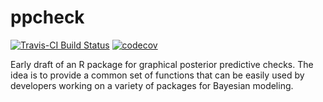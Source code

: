 # ppcheck

[![Travis-CI Build Status](https://travis-ci.org/jgabry/ppcheck.svg?branch=master)](https://travis-ci.org/jgabry/ppcheck)
[![codecov](https://codecov.io/gh/jgabry/ppcheck/branch/master/graph/badge.svg)](https://codecov.io/gh/jgabry/ppcheck)


Early draft of an R package for graphical posterior predictive checks. The idea
is to provide a common set of functions that can be easily used by developers
working on a variety of packages for Bayesian modeling.
